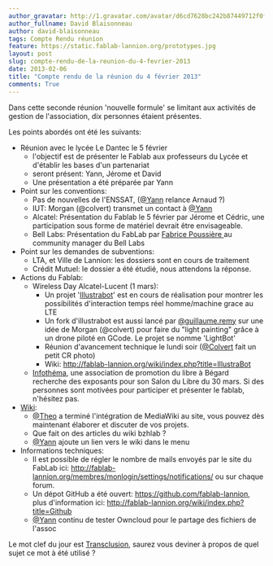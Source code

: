 ```yaml
---
author_gravatar: http://1.gravatar.com/avatar/d6cd7628bc242b87449712f0fef53924?s=96&d=mm&r=g
author_fullname: David Blaisonneau
author: david-blaisonneau
tags: Compte Rendu réunion
feature: https://static.fablab-lannion.org/prototypes.jpg
layout: post
slug: compte-rendu-de-la-reunion-du-4-fevrier-2013
date: 2013-02-06
title: "Compte rendu de la réunion du 4 février 2013"
comments: True
---
```

Dans cette seconde réunion 'nouvelle formule' se limitant aux activités de
gestion de l'association, dix personnes étaient présentes.

Les points abordés ont été les suivants:

  * Réunion avec le lycée Le Dantec le 5 février 
    * l'objectif est de présenter le Fablab aux professeurs du Lycée et d'établir les bases d'un partenariat
    * seront présent: Yann, Jérome et David
    * Une présentation a été préparée par Yann
  * Point sur les conventions: 
    * Pas de nouvelles de l'ENSSAT, ([@Yann](http://fablab-lannion.org/membres/yann/) relance Arnaud ?)
    * IUT: Morgan (@colvert) transmet un contact à [@Yann](http://fablab-lannion.org/membres/yann/)
    * Alcatel: Présentation du Fablab le 5 février par Jérome et Cédric, une participation sous forme de matériel devrait être envisageable.
    * Bell Labs: Présentation du FabLab par [Fabrice Poussière ](https://twitter.com/Fabrice71)au community manager du Bell Labs
  * Point sur les demandes de subventions: 
    * LTA, et Ville de Lannion: les dossiers sont en cours de traitement
    * Crédit Mutuel: le dossier a été étudié, nous attendons la réponse.
  * Actions du Fablab: 
    * Wireless Day Alcatel-Lucent (1 mars): 
      * Un projet '[Illustrabot](http://fablab-lannion.org/?p=6477&preview=true "Illustrabot" )' est en cours de réalisation pour montrer les possibilités d'interaction temps réel homme/machine grace au LTE
      * Un fork d'illustrabot est aussi lancé par [@guillaume.remy](http://fablab-lannion.org/membres/guillaume.remy/) sur une idée de Morgan (@colvert) pour faire du "light painting" grâce à un drone piloté en GCode. Le projet se nomme 'LightBot'
      * Réunion d'avancement technique le lundi soir ([@Colvert](http://fablab-lannion.org/membres/colvert/) fait un petit CR photo)
      * Wiki: <http://fablab-lannion.org/wiki/index.php?title=IllustraBot>
    * [Infothéma](http://www.infothema.fr/begard-le-samedi-30-mars-2013-recherche-exposants-dans-le-domaine-du-libre-informatique-culture-creation/), une association de promotion du libre à Bégard recherche des exposants pour son Salon du Libre du 30 mars. Si des personnes sont motivées pour participer et présenter le fablab, n'hésitez pas.
  * [Wiki](http://fablab-lannion.org/wiki/index.php?title=Accueil): 
    * [@Theo](http://fablab-lannion.org/membres/theo/) a terminé l'intégration de MediaWiki au site, vous pouvez dès maintenant élaborer et discuter de vos projets.
    * Que fait on des articles du wiki bzhlab ?
    * [@Yann](http://fablab-lannion.org/membres/yann/) ajoute un lien vers le wiki dans le menu
  * Informations techniques: 
    * Il est possible de régler le nombre de mails envoyés par le site du FabLab ici: <http://fablab-lannion.org/membres/monlogin/settings/notifications/> ou sur chaque forum.
    * Un dépot GitHub a été ouvert: <https://github.com/fablab-lannion>, plus d'information ici: <http://fablab-lannion.org/wiki/index.php?title=Github>
    * [@Yann](http://fablab-lannion.org/membres/yann/) continu de tester Owncloud pour le partage des fichiers de l'assoc



Le mot clef du jour est
[Transclusion](http://fr.wiktionary.org/wiki/transclusion), saurez vous
deviner à propos de quel sujet ce mot à été utilisé ?


